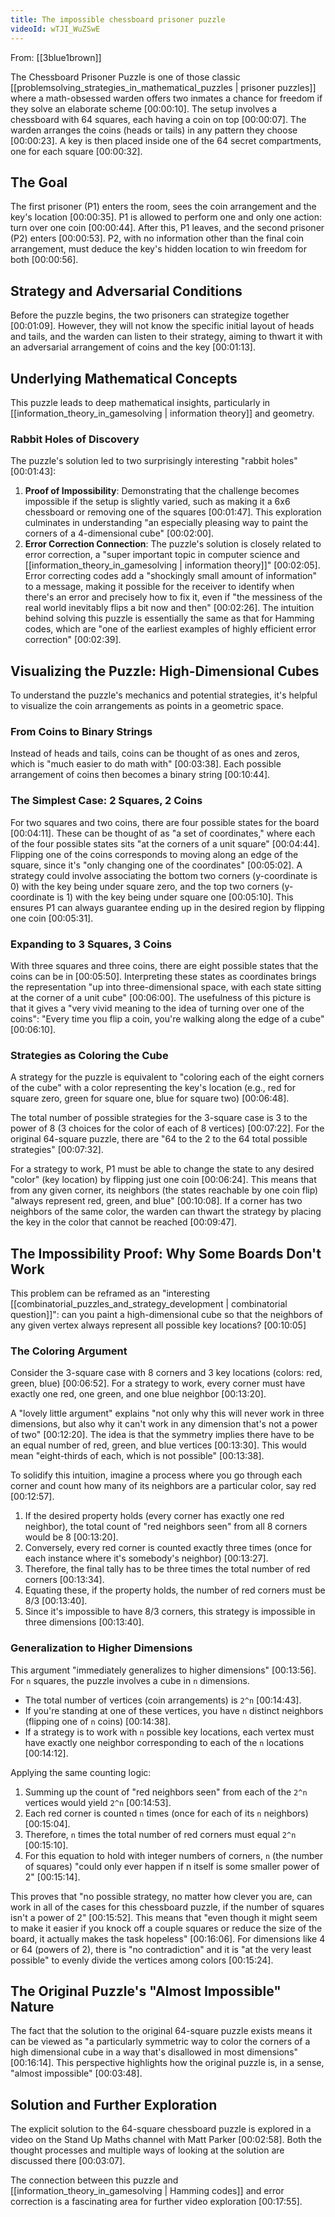 ```yaml
---
title: The impossible chessboard prisoner puzzle
videoId: wTJI_WuZSwE
---
```


From: [[3blue1brown]] <br/> 

The Chessboard Prisoner Puzzle is one of those classic [[problemsolving_strategies_in_mathematical_puzzles | prisoner puzzles]] where a math-obsessed warden offers two inmates a chance for freedom if they solve an elaborate scheme [00:00:10]. The setup involves a chessboard with 64 squares, each having a coin on top [00:00:07]. The warden arranges the coins (heads or tails) in any pattern they choose [00:00:23]. A key is then placed inside one of the 64 secret compartments, one for each square [00:00:32].

## The Goal

The first prisoner (P1) enters the room, sees the coin arrangement and the key's location [00:00:35]. P1 is allowed to perform one and only one action: turn over one coin [00:00:44]. After this, P1 leaves, and the second prisoner (P2) enters [00:00:53]. P2, with no information other than the final coin arrangement, must deduce the key's hidden location to win freedom for both [00:00:56].

## Strategy and Adversarial Conditions

Before the puzzle begins, the two prisoners can strategize together [00:01:09]. However, they will not know the specific initial layout of heads and tails, and the warden can listen to their strategy, aiming to thwart it with an adversarial arrangement of coins and the key [00:01:13].

## Underlying Mathematical Concepts

This puzzle leads to deep mathematical insights, particularly in [[information_theory_in_gamesolving | information theory]] and geometry.

### Rabbit Holes of Discovery

The puzzle's solution led to two surprisingly interesting "rabbit holes" [00:01:43]:
1.  **Proof of Impossibility**: Demonstrating that the challenge becomes impossible if the setup is slightly varied, such as making it a 6x6 chessboard or removing one of the squares [00:01:47]. This exploration culminates in understanding "an especially pleasing way to paint the corners of a 4-dimensional cube" [00:02:00].
2.  **Error Correction Connection**: The puzzle's solution is closely related to error correction, a "super important topic in computer science and [[information_theory_in_gamesolving | information theory]]" [00:02:05]. Error correcting codes add a "shockingly small amount of information" to a message, making it possible for the receiver to identify when there's an error and precisely how to fix it, even if "the messiness of the real world inevitably flips a bit now and then" [00:02:26]. The intuition behind solving this puzzle is essentially the same as that for Hamming codes, which are "one of the earliest examples of highly efficient error correction" [00:02:39].

## Visualizing the Puzzle: High-Dimensional Cubes

To understand the puzzle's mechanics and potential strategies, it's helpful to visualize the coin arrangements as points in a geometric space.

### From Coins to Binary Strings

Instead of heads and tails, coins can be thought of as ones and zeros, which is "much easier to do math with" [00:03:38]. Each possible arrangement of coins then becomes a binary string [00:10:44].

### The Simplest Case: 2 Squares, 2 Coins

For two squares and two coins, there are four possible states for the board [00:04:11]. These can be thought of as "a set of coordinates," where each of the four possible states sits "at the corners of a unit square" [00:04:44]. Flipping one of the coins corresponds to moving along an edge of the square, since it's "only changing one of the coordinates" [00:05:02]. A strategy could involve associating the bottom two corners (y-coordinate is 0) with the key being under square zero, and the top two corners (y-coordinate is 1) with the key being under square one [00:05:10]. This ensures P1 can always guarantee ending up in the desired region by flipping one coin [00:05:31].

### Expanding to 3 Squares, 3 Coins

With three squares and three coins, there are eight possible states that the coins can be in [00:05:50]. Interpreting these states as coordinates brings the representation "up into three-dimensional space, with each state sitting at the corner of a unit cube" [00:06:00]. The usefulness of this picture is that it gives a "very vivid meaning to the idea of turning over one of the coins": "Every time you flip a coin, you're walking along the edge of a cube" [00:06:10].

### Strategies as Coloring the Cube

A strategy for the puzzle is equivalent to "coloring each of the eight corners of the cube" with a color representing the key's location (e.g., red for square zero, green for square one, blue for square two) [00:06:48].

The total number of possible strategies for the 3-square case is 3 to the power of 8 (3 choices for the color of each of 8 vertices) [00:07:22]. For the original 64-square puzzle, there are "64 to the 2 to the 64 total possible strategies" [00:07:32].

For a strategy to work, P1 must be able to change the state to any desired "color" (key location) by flipping just one coin [00:06:24]. This means that from any given corner, its neighbors (the states reachable by one coin flip) "always represent red, green, and blue" [00:10:08]. If a corner has two neighbors of the same color, the warden can thwart the strategy by placing the key in the color that cannot be reached [00:09:47].

## The Impossibility Proof: Why Some Boards Don't Work

This problem can be reframed as an "interesting [[combinatorial_puzzles_and_strategy_development | combinatorial question]]": can you paint a high-dimensional cube so that the neighbors of any given vertex always represent all possible key locations? [00:10:05]

### The Coloring Argument

Consider the 3-square case with 8 corners and 3 key locations (colors: red, green, blue) [00:06:52]. For a strategy to work, every corner must have exactly one red, one green, and one blue neighbor [00:13:20].

A "lovely little argument" explains "not only why this will never work in three dimensions, but also why it can't work in any dimension that's not a power of two" [00:12:20]. The idea is that the symmetry implies there have to be an equal number of red, green, and blue vertices [00:13:30]. This would mean "eight-thirds of each, which is not possible" [00:13:38].

To solidify this intuition, imagine a process where you go through each corner and count how many of its neighbors are a particular color, say red [00:12:57].
1.  If the desired property holds (every corner has exactly one red neighbor), the total count of "red neighbors seen" from all 8 corners would be 8 [00:13:20].
2.  Conversely, every red corner is counted exactly three times (once for each instance where it's somebody's neighbor) [00:13:27].
3.  Therefore, the final tally has to be three times the total number of red corners [00:13:34].
4.  Equating these, if the property holds, the number of red corners must be 8/3 [00:13:40].
5.  Since it's impossible to have 8/3 corners, this strategy is impossible in three dimensions [00:13:40].

### Generalization to Higher Dimensions

This argument "immediately generalizes to higher dimensions" [00:13:56]. For `n` squares, the puzzle involves a cube in `n` dimensions.
*   The total number of vertices (coin arrangements) is `2^n` [00:14:43].
*   If you're standing at one of these vertices, you have `n` distinct neighbors (flipping one of `n` coins) [00:14:38].
*   If a strategy is to work with `n` possible key locations, each vertex must have exactly one neighbor corresponding to each of the `n` locations [00:14:12].

Applying the same counting logic:
1.  Summing up the count of "red neighbors seen" from each of the `2^n` vertices would yield `2^n` [00:14:53].
2.  Each red corner is counted `n` times (once for each of its `n` neighbors) [00:15:04].
3.  Therefore, `n` times the total number of red corners must equal `2^n` [00:15:10].
4.  For this equation to hold with integer numbers of corners, `n` (the number of squares) "could only ever happen if n itself is some smaller power of 2" [00:15:14].

This proves that "no possible strategy, no matter how clever you are, can work in all of the cases for this chessboard puzzle, if the number of squares isn't a power of 2" [00:15:52]. This means that "even though it might seem to make it easier if you knock off a couple squares or reduce the size of the board, it actually makes the task hopeless" [00:16:06]. For dimensions like 4 or 64 (powers of 2), there is "no contradiction" and it is "at the very least possible" to evenly divide the vertices among colors [00:15:24].

## The Original Puzzle's "Almost Impossible" Nature

The fact that the solution to the original 64-square puzzle exists means it can be viewed as "a particularly symmetric way to color the corners of a high dimensional cube in a way that's disallowed in most dimensions" [00:16:14]. This perspective highlights how the original puzzle is, in a sense, "almost impossible" [00:03:48].

## Solution and Further Exploration

The explicit solution to the 64-square chessboard puzzle is explored in a video on the Stand Up Maths channel with Matt Parker [00:02:58]. Both the thought processes and multiple ways of looking at the solution are discussed there [00:03:07].

The connection between this puzzle and [[information_theory_in_gamesolving | Hamming codes]] and error correction is a fascinating area for further video exploration [00:17:55].